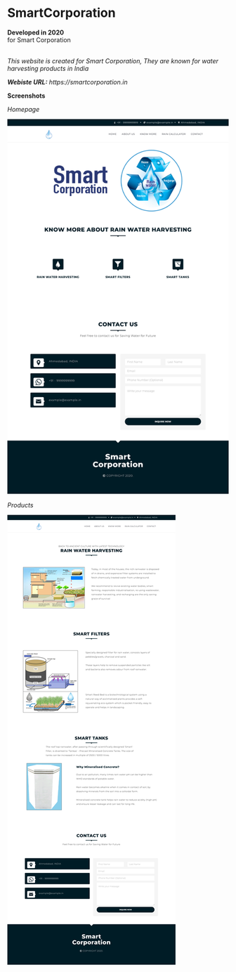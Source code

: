 # SmartCorporation

**Developed in 2020** <br />
for Smart Corporation <br /><br />

*This website is created for Smart Corporation, They are known for water harvesting products in India*<br />

_**Webiste URL:** https://smartcorporation.in_

**Screenshots**

_Homepage_<br />

![Homepage](https://github.com/sahilachhava/SmartCorporation/blob/main/screenshots/home.png)<br />

_Products_<br />

![Homepage](https://github.com/sahilachhava/SmartCorporation/blob/main/screenshots/products.png)<br />
